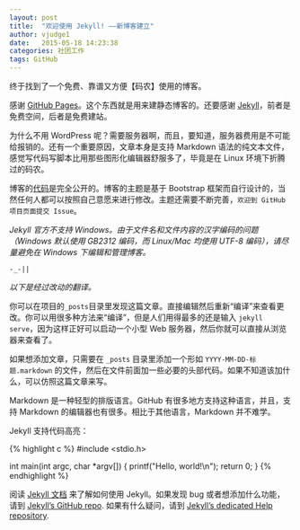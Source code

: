 ```yaml
---
layout: post
title:  "欢迎使用 Jekyll! ——新博客建立"
author: vjudge1
date:   2015-05-18 14:23:38
categories: 社团工作
tags: GitHub
---
```

终于找到了一个免费、靠谱又方便【码农】使用的博客。

感谢 [GitHub Pages](https://pages.github.com)。这个东西就是用来建静态博客的。还要感谢 [Jekyll](https://github.com/jekyll/jekyll)，前者是免费空间，后者是免费建站。

为什么不用 WordPress 呢？需要服务器啊，而且，要知道，服务器费用是不可能给报销的。还有一个重要原因，文章本身是支持 Markdown 语法的纯文本文件，感觉写代码写脚本比用那些图形化编辑器舒服多了，毕竟是在 Linux 环境下折腾过的码农。

博客的[代码](https://github.com/upclinux/upclinux.github.io)是完全公开的。博客的主题是基于 Bootstrap 框架而自行设计的，当然任何人都可以按照自己意愿来进行修改。主题还需要不断完善，`欢迎到 GitHub 项目页面提交 Issue`。






*Jekyll 官方不支持 Windows。由于文件名和文件内容的汉字编码的问题（Windows 默认使用 GB2312 编码，而 Linux/Mac 均使用 UTF-8 编码），请尽量避免在 Windows 下编辑和管理博客。*

    -_-||

*以下是经过改动的翻译。*

你可以在项目的`_posts`目录里发现这篇文章。直接编辑然后重新“编译”来查看更改。你可以用很多种方法来“编译”，但是人们用得最多的还是输入 `jekyll serve`，因为这样正好可以启动一个小型 Web 服务器，然后你就可以直接从浏览器来查看了。

如果想添加文章，只需要在 `_posts` 目录里添加一个形如 `YYYY-MM-DD-标题.markdown` 的文件，然后在文件前面加一些必要的头部代码。如果不知道该加什么，可以仿照这篇文章来写。

Markdown 是一种轻型的排版语言。GitHub 有很多地方支持这种语言，并且，支持 Markdown 的编辑器也有很多。相比于其他语言，Markdown 并不难学。

Jekyll 支持代码高亮：

{% highlight c %}
#include <stdio.h>

int main(int argc, char *argv[])
{
    printf("Hello, world!\n");
    return 0;
}
{% endhighlight %}

阅读 [Jekyll 文档][jekyll] 来了解如何使用 Jekyll。如果发现 bug 或者想添加什么功能，请到 [Jekyll’s GitHub repo][jekyll-gh]. 如果有什么疑问，请到 [Jekyll’s dedicated Help repository][jekyll-help].

[jekyll]:      http://jekyllrb.com
[jekyll-gh]:   https://github.com/jekyll/jekyll
[jekyll-help]: https://github.com/jekyll/jekyll-help
